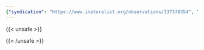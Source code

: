 ```yaml
---
{"syndication": "https://www.inaturalist.org/observations/137378354", "date": "2022-10-02T14:15:04-04:00", "taxon": {"name": "Miscanthus sinensis", "common_name": "Chinese silver grass"}, "quality_grade": "casual", "identifications_most_agree": false, "species_guess": "Chinese silver grass", "identifications_most_disagree": false, "captive": true, "project_ids": [4034], "community_taxon_id": null, "geojson": {"type": "Point", "coordinates": [-75.2458022222, 43.0824969444]}, "owners_identification_from_vision": true, "identifications_count": 0, "obscured": false, "num_identification_agreements": 0, "num_identification_disagreements": 0, "place_guess": "Utica, NY 13501, USA", "photos": [{"id": 234620706, "license_code": "cc-by-nc", "original_dimensions": {"width": 1536, "height": 2048}, "url": "https://inaturalist-open-data.s3.amazonaws.com/photos/234620706/square.jpeg", "attribution": "(c) Brandon Rozek, some rights reserved (CC BY-NC)", "flags": []}, {"id": 234620726, "license_code": "cc-by-nc", "original_dimensions": {"width": 1536, "height": 2048}, "url": "https://inaturalist-open-data.s3.amazonaws.com/photos/234620726/square.jpeg", "attribution": "(c) Brandon Rozek, some rights reserved (CC BY-NC)", "flags": []}, {"id": 234620751, "license_code": "cc-by-nc", "original_dimensions": {"width": 1536, "height": 2048}, "url": "https://inaturalist-open-data.s3.amazonaws.com/photos/234620751/square.jpeg", "attribution": "(c) Brandon Rozek, some rights reserved (CC BY-NC)", "flags": []}]}
---
```

{{< unsafe >}}

{{< /unsafe >}}
